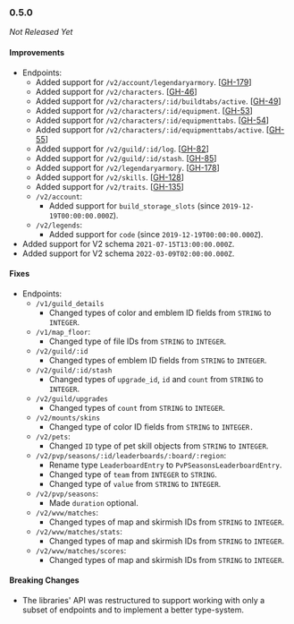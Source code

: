 ### 0.5.0

_Not Released Yet_

#### Improvements

- Endpoints:
    - Added support for `/v2/account/legendaryarmory`. [[GH-179](https://github.com/GW2ToolBelt/api-generator/issues/179)]
    - Added support for `/v2/characters`. [[GH-46](https://github.com/GW2ToolBelt/api-generator/issues/46)]
    - Added support for `/v2/characters/:id/buildtabs/active`. [[GH-49](https://github.com/GW2ToolBelt/api-generator/issues/49)]
    - Added support for `/v2/characters/:id/equipment`. [[GH-53](https://github.com/GW2ToolBelt/api-generator/issues/53)]
    - Added support for `/v2/characters/:id/equipmenttabs`. [[GH-54](https://github.com/GW2ToolBelt/api-generator/issues/54)]
    - Added support for `/v2/characters/:id/equipmenttabs/active`. [[GH-55](https://github.com/GW2ToolBelt/api-generator/issues/55)]
    - Added support for `/v2/guild/:id/log`. [[GH-82](https://github.com/GW2ToolBelt/api-generator/issues/82)]
    - Added support for `/v2/guild/:id/stash`. [[GH-85](https://github.com/GW2ToolBelt/api-generator/issues/85)]
    - Added support for `/v2/legendaryarmory`. [[GH-178](https://github.com/GW2ToolBelt/api-generator/issues/178)]
    - Added support for `/v2/skills`. [[GH-128](https://github.com/GW2ToolBelt/api-generator/issues/128)]
    - Added support for `/v2/traits`. [[GH-135](https://github.com/GW2ToolBelt/api-generator/issues/135)]
    - `/v2/account`:
      - Added support for `build_storage_slots` (since `2019-12-19T00:00:00.000Z`).
    - `/v2/legends`:
      - Added support for `code` (since `2019-12-19T00:00:00.000Z`).
- Added support for V2 schema `2021-07-15T13:00:00.000Z`.
- Added support for V2 schema `2022-03-09T02:00:00.000Z`.

#### Fixes

- Endpoints:
  - `/v1/guild_details`
    - Changed types of color and emblem ID fields from `STRING` to `INTEGER`.
  - `/v1/map_floor`:
    - Changed type of file IDs from `STRING` to `INTEGER`.
  - `/v2/guild/:id`
    - Changed types of emblem ID fields from `STRING` to `INTEGER`.
  - `/v2/guild/:id/stash`
    - Changed types of `upgrade_id`, `id` and `count` from `STRING` to `INTEGER`.
  - `/v2/guild/upgrades`
    - Changed types of `count` from `STRING` to `INTEGER`.
  - `/v2/mounts/skins`
    - Changed type of color ID fields from `STRING` to `INTEGER.`
  - `/v2/pets`:
    - Changed `ID` type of pet skill objects from `STRING` to `INTEGER`.
  - `/v2/pvp/seasons/:id/leaderboards/:board/:region`:
    - Rename type `LeaderboardEntry` to `PvPSeasonsLeaderboardEntry`. 
    - Changed type of `team` from `INTEGER` to `STRING`.
    - Changed type of `value` from `STRING` to `INTEGER`.
  - `/v2/pvp/seasons`:
    - Made `duration` optional.
  - `/v2/wvw/matches`:
    - Changed types of map and skirmish IDs from `STRING` to `INTEGER`.
  - `/v2/wvw/matches/stats`:
    - Changed types of map and skirmish IDs from `STRING` to `INTEGER`.
  - `/v2/wvw/matches/scores`:
    - Changed types of map and skirmish IDs from `STRING` to `INTEGER`.

#### Breaking Changes

- The libraries' API was restructured to support working with only a subset of 
  endpoints and to implement a better type-system.